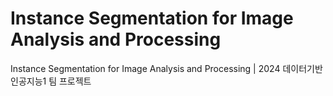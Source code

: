 # Instance Segmentation for Image Analysis and Processing
Instance Segmentation for Image Analysis and Processing | 2024 데이터기반 인공지능1 팀 프로젝트
